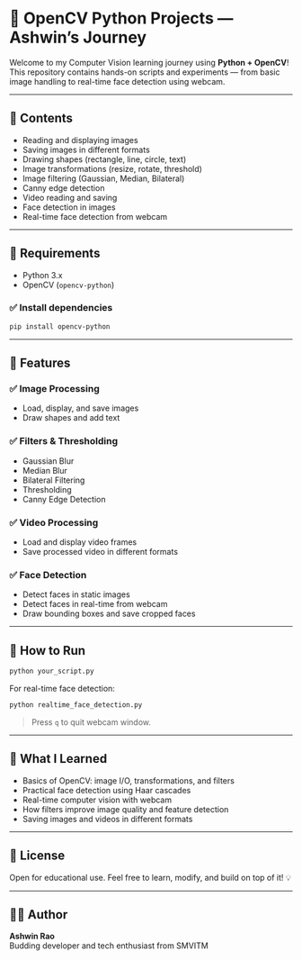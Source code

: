 
# 🧠 OpenCV Python Projects — Ashwin’s Journey

Welcome to my Computer Vision learning journey using **Python + OpenCV**!  
This repository contains hands-on scripts and experiments — from basic image handling to real-time face detection using webcam.

---

## 📂 Contents

- Reading and displaying images
- Saving images in different formats
- Drawing shapes (rectangle, line, circle, text)
- Image transformations (resize, rotate, threshold)
- Image filtering (Gaussian, Median, Bilateral)
- Canny edge detection
- Video reading and saving
- Face detection in images
- Real-time face detection from webcam

---

## 🔧 Requirements

- Python 3.x
- OpenCV (`opencv-python`)

### ✅ Install dependencies

```bash
pip install opencv-python
```

---

## 📸 Features

### ✅ Image Processing
- Load, display, and save images
- Draw shapes and add text

### ✅ Filters & Thresholding
- Gaussian Blur
- Median Blur
- Bilateral Filtering
- Thresholding
- Canny Edge Detection

### ✅ Video Processing
- Load and display video frames
- Save processed video in different formats

### ✅ Face Detection
- Detect faces in static images
- Detect faces in real-time from webcam
- Draw bounding boxes and save cropped faces

---

## 🚀 How to Run

```bash
python your_script.py
```

For real-time face detection:

```bash
python realtime_face_detection.py
```

> Press `q` to quit webcam window.

---

## 🧠 What I Learned

- Basics of OpenCV: image I/O, transformations, and filters
- Practical face detection using Haar cascades
- Real-time computer vision with webcam
- How filters improve image quality and feature detection
- Saving images and videos in different formats

---

## 📜 License

Open for educational use. Feel free to learn, modify, and build on top of it! 💡

---

## 🙋‍♂️ Author

**Ashwin Rao**  
Budding developer and tech enthusiast from SMVITM
